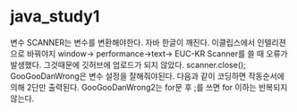 # java_study1
변수
SCANNER는 변수를 변환해야한다. 
자바 한글이 깨진다. 이클립스에서 인텔리젼으로 바꿔야지 window-> performance->text-> EUC-KR
Scanner를 쓸 때 오류가 발생했다. 그것때문에 깃허브에 업로드가 되지 않았다. scanner.close();
GooGooDanWrong은 변수 설정을 잘해줘야된다. 다음과 같이 코딩하면 작동순서에 의해 2단만 출력된다.
GooGooDanWrong2는 for문 후 ;를 쓰면 for 이하는 반복되지않는다. 
